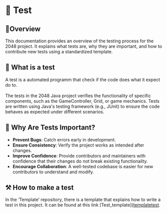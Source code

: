 # 🧪 Test
## 🎄Overview
This documentation provides an overview of the testing process for the 2048 project. It explains what tests are, why they are important, and how to contribute new tests using a standardized template.

## 🧐 What is a test
A test is a automated programm that check if the code does what it expect do to.\
\
The tests in the 2048 Java project verifies the functionality of specific components, such as the GameController, Grid, or game mechanics. Tests are written using Java's testing framework (e.g., JUnit) to ensure the code 
behaves as expected under different scenarios.

## 🚀 Why Are Tests Important?

- **Prevent Bugs**: Catch errors early in development.
- **Ensure Consistency**: Verify the project works as intended after changes.
- **Improve Confidence**: Provide contributors and maintainers with confidence that their changes do not break existing functionality.
- **Encourage Collaboration**: A well-tested codebase is easier for new contributors to understand and modify.

## ⚒️ How to make a test
In the ‘Template’ repository, there is a template that explains how to write a test in this project. It can be found at this link [Test_template]([templatetest](https://github.com/INFOM126-Automated-Software-Engineering/2048-groupe-07/blob/main/template/Test_template.md).
